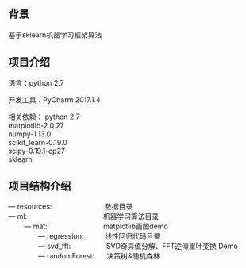 ## **背景**
基于sklearn机器学习框架算法

## **项目介绍**
语言：python 2.7</br>

开发工具：PyCharm 2017.1.4</br>

相关依赖：
python 2.7   
matplotlib-2.0.27  
numpy-1.13.0  
scikit_learn-0.19.0  
scipy-0.19.1-cp27  
sklearn

## **项目结构介绍**
— resources:  &ensp;&ensp;&ensp;&ensp;&ensp;&ensp; &ensp;&ensp; &ensp;&ensp;&emsp;&ensp; 数据目录</br>
— ml: &ensp;&ensp; &ensp;&ensp;&emsp;&ensp;&ensp;&ensp;&ensp; &ensp;&ensp; &ensp;&ensp; &ensp;&ensp; &ensp;&ensp; 机器学习算法目录 </br>
&emsp;&emsp; — mat: &emsp;&emsp;&ensp;&emsp;&emsp;&ensp;&ensp; &emsp;&emsp;matplotlib画图demo </br>
&emsp;&emsp;&emsp;&emsp; — regression: &emsp;&emsp;&ensp;      线性回归代码目录</br>
&emsp;&emsp;&emsp;&emsp; — svd_fft: &emsp; &emsp;  &emsp;&ensp; &ensp;SVD奇异值分解、FFT逆傅里叶变换 Demo</br>
&emsp;&emsp;&emsp;&emsp; — randomForest: &emsp;&ensp;决策树&随机森林


